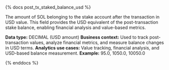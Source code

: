 {% docs post_tx_staked_balance_usd %}

The amount of SOL belonging to the stake account after the transaction in USD value. This field provides the USD equivalent of the post-transaction stake balance, enabling financial analysis and value-based metrics.

**Data type:** DECIMAL (USD amount)
**Business context:** Used to track post-transaction values, analyze financial metrics, and measure balance changes in USD terms.
**Analytics use cases:** Value tracking, financial analysis, and USD-based balance measurement.
**Example:** 95.0, 1050.0, 10050.0

{% enddocs %} 